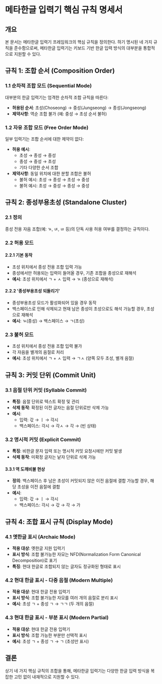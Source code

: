 # 메타한글 입력기 핵심 규칙 명세서

## 개요

본 문서는 메타한글 입력기 프레임워크의 핵심 규칙을 정의한다. 하기 명시된 네 가지 규칙을 준수함으로써, 메타한글 입력기는 키보드 기반 한글 입력 방식의 대부분을 통합적으로 지원할 수 있다.

## 규칙 1: 조합 순서 (Composition Order)

### 1.1 순차적 조합 모드 (Sequential Mode)
대부분의 한글 입력기는 엄격한 순차적 조합 규칙을 따른다:
- **허용된 순서**: 초성(Choseong) → 중성(Jungseong) → 종성(Jongseong)
- **제약사항**: 역순 조합 불가 (예: 중성 → 초성 순서 불허)

### 1.2 자유 조합 모드 (Free Order Mode)
일부 입력기는 조합 순서에 대한 제약이 없다:
- **허용 예시**: 
  - 초성 → 종성 → 중성
  - 종성 → 중성 → 초성
  - 기타 다양한 순서 조합
- **제약사항**: 동일 위치에 대한 분할 조합은 불허
  - 불허 예시: 초성 → 종성 → 초성 → 중성
  - 불허 예시: 초성 → 중성 → 종성 → 중성

## 규칙 2: 종성부용초성 (Standalone Cluster)

### 2.1 정의
종성 전용 자음 조합(예: ㄳ, ㄵ, ㄶ 등)의 단독 사용 허용 여부를 결정하는 규칙이다.

### 2.2 허용 모드

#### 2.2.1 기본 동작
- 초성 위치에서 종성 전용 조합 입력 가능
- 종성에서만 허용되는 입력이 들어올 경우, 기존 조합을 종성으로 재해석
- **예시**: 초성 위치에서 ㄱ + ㅅ 입력 → ㄳ (종성으로 재해석)

#### 2.2.2 '종성부용초성 되돌리기'
- 종성부용초성 모드가 활성화되어 있을 경우 동작
- 백스페이스로 인해 삭제되고 현재 남은 종성이 초성으로도 해석 가능할 경우, 초성으로 재해석
- **예시**: ㄳ(종성) → 백스페이스 → ㄱ(초성)

### 2.3 불허 모드
- 초성 위치에서 종성 전용 조합 입력 불가
- 각 자음을 별개의 음절로 처리
- **예시**: 초성 위치에서 ㄱ + ㅅ 입력 → ㄱㅅ (양쪽 모두 초성, 별개 음절)

## 규칙 3: 커밋 단위 (Commit Unit)

### 3.1 음절 단위 커밋 (Syllable Commit)
- **특징**: 음절 단위로 텍스트 확정 및 관리
- **삭제 동작**: 확정된 이전 글자는 음절 단위로만 삭제 가능
- **예시**: 
  - 입력: 갃 → ㅣ → 각시
  - 백스페이스: 각시 → 각ㅅ → 각 → (빈 상태)

### 3.2 명시적 커밋 (Explicit Commit)
- **특징**: 비한글 문자 입력 또는 명시적 커밋 요청시에만 커밋 발생
- **삭제 동작**: 미확정 글자는 낱자 단위로 삭제 가능

#### 3.3.1 역 도깨비불 현상
- **정의**: 백스페이스 후 남은 초성이 커밋되지 않은 이전 음절에 결합 가능할 경우, 해당 초성을 이전 음절에 결합
- **예시**: 
  - 입력: 갃 → ㅣ → 각시
  - 백스페이스: 각시 → 갃 → 각 → 가

## 규칙 4: 조합 표시 규칙 (Display Mode)

### 4.1 옛한글 표시 (Archaic Mode)
- **적용 대상**: 옛한글 지원 입력기
- **표시 방식**: 조합 불가능한 자모는 NFD(Normalization Form Canonical Decomposition)로 표기
- **특징**: 현대 한글로 조합되지 않는 글자도 정규화된 형태로 표시

### 4.2 현대 한글 표시 - 다중 음절 (Modern Multiple)
- **적용 대상**: 현대 한글 전용 입력기
- **표시 방식**: 조합 불가능한 자모를 여러 개의 음절로 분리 표시
- **예시**: 초성 ㄱ + 종성 ㄱ → ㄱㄱ (두 개의 음절)

### 4.3 현대 한글 표시 - 부분 표시 (Modern Partial)
- **적용 대상**: 현대 한글 전용 입력기
- **표시 방식**: 조합 가능한 부분만 선택적 표시
- **예시**: 초성 ㄱ + 종성 ㄱ → ㄱ (초성만 표시)

## 결론

상기 네 가지 핵심 규칙의 조합을 통해, 메타한글 입력기는 다양한 한글 입력 방식을 복잡한 고민 없이 내재적으로 지원할 수 있다.